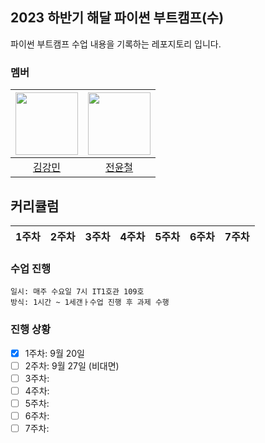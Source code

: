 ## 2023 하반기 해달 파이썬 부트캠프(수)
파이썬 부트캠프 수업 내용을 기록하는 레포지토리 입니다.

### 멤버
|<img src="https://github.com/Dobbymin.png" width="100px"> | <img src="https://github.com/mosy2266.png" width="100px"> |
|:---:|:---:|
| [김강민](https://github.com/Dobbymin) | [전윤철](https://github.com/mosy2266) |

## 커리큘럼
|1주차|2주차|3주차|4주차|5주차|6주차|7주차|
|:--:|:--:|:--:|:--:|:--:|:--:|:--:|

### 수업 진행
```
일시: 매주 수요일 7시 IT1호관 109호
방식: 1시간 ~ 1세갠ㅏ수업 진행 후 과제 수행

```

### 진행 상황
- [x] 1주차: 9월 20일
- [ ] 2주차: 9월 27일 (비대면)
- [ ] 3주차: 
- [ ] 4주차:
- [ ] 5주차:
- [ ] 6주차:
- [ ] 7주차:
